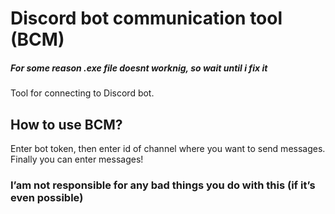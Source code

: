 # Discord bot communication tool (BCM)
##### For some reason .exe file doesnt worknig, so wait until  i fix it
Tool for connecting to Discord bot.

## How to use BCM?
Enter bot token, then enter id of channel where you want to send messages. Finally you can enter messages!

### I’am not responsible for any bad things you do with this (if it’s even possible)

